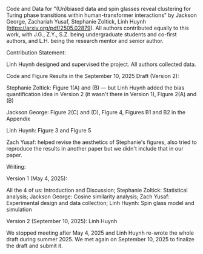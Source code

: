 Code and Data for "(Un)biased data and spin glasses reveal clustering for Turing phase transitions within human-transformer interactions" by Jackson George, Zachariah Yusaf, Stephanie Zoltick, Linh Huynh (https://arxiv.org/pdf/2505.02879). All authors contributed equally to this work, with J.G., Z.Y., S.Z. being undergraduate students and co-first authors, and L.H. being the research mentor and senior author.

Contribution Statement:

Linh Huynh designed and supervised the project. All authors collected data.

Code and Figure Results in the September 10, 2025 Draft (Version 2):

Stephanie Zoltick: Figure 1(A) and (B) — but Linh Huynh added the bias quantification idea in Version 2 (it wasn't there in Version 1), Figure 2(A) and (B)

Jackson George: Figure 2(C) and (D), Figure 4, Figures B1 and B2 in the Appendix

Linh Huynh: Figure 3 and Figure 5

Zach Yusaf: helped revise the aesthetics of Stephanie's figures, also tried to reproduce the results in another paper but we didn't include that in our paper.

Writing:

Version 1 (May 4, 2025):

All the 4 of us: Introduction and Discussion; Stephanie Zoltick: Statistical analysis; Jackson George: Cosine similarity analysis; Zach Yusaf: Experimental design and data collection; Linh Huynh: Spin glass model and simulation

Version 2 (September 10, 2025): Linh Huynh

We stopped meeting after May 4, 2025 and Linh Huynh re-wrote the whole draft during summer 2025. We met again on September 10, 2025 to finalize the draft and submit it.

